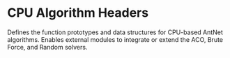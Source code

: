 # CPU Algorithm Headers

Defines the function prototypes and data structures for CPU-based AntNet algorithms.
Enables external modules to integrate or extend the ACO, Brute Force, and Random solvers.
